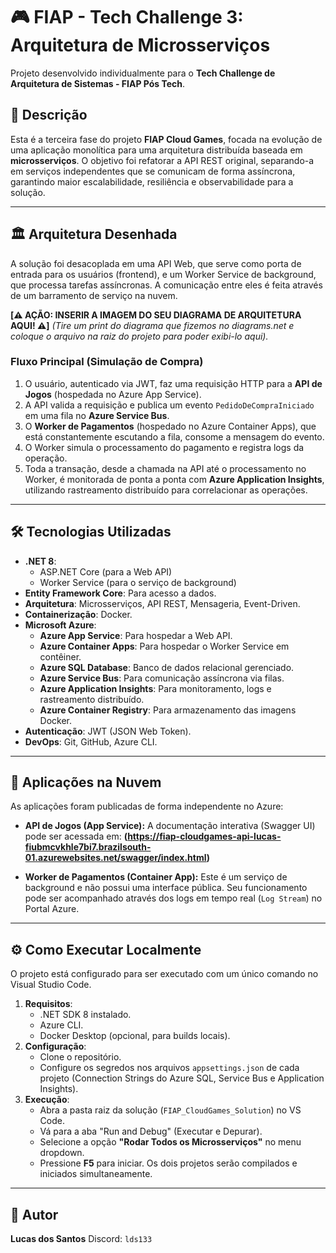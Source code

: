 # 🎮 FIAP - Tech Challenge 3: Arquitetura de Microsserviços

Projeto desenvolvido individualmente para o **Tech Challenge de Arquitetura de Sistemas - FIAP Pós Tech**.

## 📌 Descrição

Esta é a terceira fase do projeto **FIAP Cloud Games**, focada na evolução de uma aplicação monolítica para uma arquitetura distribuída baseada em **microsserviços**. O objetivo foi refatorar a API REST original, separando-a em serviços independentes que se comunicam de forma assíncrona, garantindo maior escalabilidade, resiliência e observabilidade para a solução.

---

## 🏛️ Arquitetura Desenhada

A solução foi desacoplada em uma API Web, que serve como porta de entrada para os usuários (frontend), e um Worker Service de background, que processa tarefas assíncronas. A comunicação entre eles é feita através de um barramento de serviço na nuvem.

**[⚠️ AÇÃO: INSERIR A IMAGEM DO SEU DIAGRAMA DE ARQUITETURA AQUI! ⚠️]**
*(Tire um print do diagrama que fizemos no diagrams.net e coloque o arquivo na raiz do projeto para poder exibi-lo aqui).*

### Fluxo Principal (Simulação de Compra)

1.  O usuário, autenticado via JWT, faz uma requisição HTTP para a **API de Jogos** (hospedada no Azure App Service).
2.  A API valida a requisição e publica um evento `PedidoDeCompraIniciado` em uma fila no **Azure Service Bus**.
3.  O **Worker de Pagamentos** (hospedado no Azure Container Apps), que está constantemente escutando a fila, consome a mensagem do evento.
4.  O Worker simula o processamento do pagamento e registra logs da operação.
5.  Toda a transação, desde a chamada na API até o processamento no Worker, é monitorada de ponta a ponta com **Azure Application Insights**, utilizando rastreamento distribuído para correlacionar as operações.

---

## 🛠️ Tecnologias Utilizadas

-   **.NET 8**:
    -   ASP.NET Core (para a Web API)
    -   Worker Service (para o serviço de background)
-   **Entity Framework Core**: Para acesso a dados.
-   **Arquitetura**: Microsserviços, API REST, Mensageria, Event-Driven.
-   **Containerização**: Docker.
-   **Microsoft Azure**:
    -   **Azure App Service**: Para hospedar a Web API.
    -   **Azure Container Apps**: Para hospedar o Worker Service em contêiner.
    -   **Azure SQL Database**: Banco de dados relacional gerenciado.
    -   **Azure Service Bus**: Para comunicação assíncrona via filas.
    -   **Azure Application Insights**: Para monitoramento, logs e rastreamento distribuído.
    -   **Azure Container Registry**: Para armazenamento das imagens Docker.
-   **Autenticação**: JWT (JSON Web Token).
-   **DevOps**: Git, GitHub, Azure CLI.

---

## 🚀 Aplicações na Nuvem

As aplicações foram publicadas de forma independente no Azure:

-   **API de Jogos (App Service):** A documentação interativa (Swagger UI) pode ser acessada em:
    **(https://fiap-cloudgames-api-lucas-fiubmcvkhle7bi7.brazilsouth-01.azurewebsites.net/swagger/index.html)**

-   **Worker de Pagamentos (Container App):** Este é um serviço de background e não possui uma interface pública. Seu funcionamento pode ser acompanhado através dos logs em tempo real (`Log Stream`) no Portal Azure.

---

## ⚙️ Como Executar Localmente

O projeto está configurado para ser executado com um único comando no Visual Studio Code.

1.  **Requisitos**:
    -   .NET SDK 8 instalado.
    -   Azure CLI.
    -   Docker Desktop (opcional, para builds locais).
2.  **Configuração**:
    -   Clone o repositório.
    -   Configure os segredos nos arquivos `appsettings.json` de cada projeto (Connection Strings do Azure SQL, Service Bus e Application Insights).
3.  **Execução**:
    -   Abra a pasta raiz da solução (`FIAP_CloudGames_Solution`) no VS Code.
    -   Vá para a aba "Run and Debug" (Executar e Depurar).
    -   Selecione a opção **"Rodar Todos os Microsserviços"** no menu dropdown.
    -   Pressione **F5** para iniciar. Os dois projetos serão compilados e iniciados simultaneamente.

---

## 👤 Autor

**Lucas dos Santos**
Discord: `lds133`

